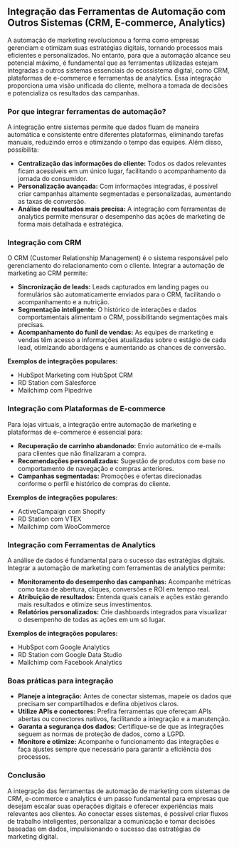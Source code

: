 ## Integração das Ferramentas de Automação com Outros Sistemas (CRM, E-commerce, Analytics)

A automação de marketing revolucionou a forma como empresas gerenciam e otimizam suas estratégias digitais, tornando processos mais eficientes e personalizados. No entanto, para que a automação alcance seu potencial máximo, é fundamental que as ferramentas utilizadas estejam integradas a outros sistemas essenciais do ecossistema digital, como CRM, plataformas de e-commerce e ferramentas de analytics. Essa integração proporciona uma visão unificada do cliente, melhora a tomada de decisões e potencializa os resultados das campanhas.

### Por que integrar ferramentas de automação?

A integração entre sistemas permite que dados fluam de maneira automática e consistente entre diferentes plataformas, eliminando tarefas manuais, reduzindo erros e otimizando o tempo das equipes. Além disso, possibilita:

- **Centralização das informações do cliente:** Todos os dados relevantes ficam acessíveis em um único lugar, facilitando o acompanhamento da jornada do consumidor.
- **Personalização avançada:** Com informações integradas, é possível criar campanhas altamente segmentadas e personalizadas, aumentando as taxas de conversão.
- **Análise de resultados mais precisa:** A integração com ferramentas de analytics permite mensurar o desempenho das ações de marketing de forma mais detalhada e estratégica.

### Integração com CRM

O CRM (Customer Relationship Management) é o sistema responsável pelo gerenciamento do relacionamento com o cliente. Integrar a automação de marketing ao CRM permite:

- **Sincronização de leads:** Leads capturados em landing pages ou formulários são automaticamente enviados para o CRM, facilitando o acompanhamento e a nutrição.
- **Segmentação inteligente:** O histórico de interações e dados comportamentais alimentam o CRM, possibilitando segmentações mais precisas.
- **Acompanhamento do funil de vendas:** As equipes de marketing e vendas têm acesso a informações atualizadas sobre o estágio de cada lead, otimizando abordagens e aumentando as chances de conversão.

**Exemplos de integrações populares:**  
- HubSpot Marketing com HubSpot CRM  
- RD Station com Salesforce  
- Mailchimp com Pipedrive

### Integração com Plataformas de E-commerce

Para lojas virtuais, a integração entre automação de marketing e plataformas de e-commerce é essencial para:

- **Recuperação de carrinho abandonado:** Envio automático de e-mails para clientes que não finalizaram a compra.
- **Recomendações personalizadas:** Sugestão de produtos com base no comportamento de navegação e compras anteriores.
- **Campanhas segmentadas:** Promoções e ofertas direcionadas conforme o perfil e histórico de compras do cliente.

**Exemplos de integrações populares:**  
- ActiveCampaign com Shopify  
- RD Station com VTEX  
- Mailchimp com WooCommerce

### Integração com Ferramentas de Analytics

A análise de dados é fundamental para o sucesso das estratégias digitais. Integrar a automação de marketing com ferramentas de analytics permite:

- **Monitoramento do desempenho das campanhas:** Acompanhe métricas como taxa de abertura, cliques, conversões e ROI em tempo real.
- **Atribuição de resultados:** Entenda quais canais e ações estão gerando mais resultados e otimize seus investimentos.
- **Relatórios personalizados:** Crie dashboards integrados para visualizar o desempenho de todas as ações em um só lugar.

**Exemplos de integrações populares:**  
- HubSpot com Google Analytics  
- RD Station com Google Data Studio  
- Mailchimp com Facebook Analytics

### Boas práticas para integração

- **Planeje a integração:** Antes de conectar sistemas, mapeie os dados que precisam ser compartilhados e defina objetivos claros.
- **Utilize APIs e conectores:** Prefira ferramentas que ofereçam APIs abertas ou conectores nativos, facilitando a integração e a manutenção.
- **Garanta a segurança dos dados:** Certifique-se de que as integrações seguem as normas de proteção de dados, como a LGPD.
- **Monitore e otimize:** Acompanhe o funcionamento das integrações e faça ajustes sempre que necessário para garantir a eficiência dos processos.

### Conclusão

A integração das ferramentas de automação de marketing com sistemas de CRM, e-commerce e analytics é um passo fundamental para empresas que desejam escalar suas operações digitais e oferecer experiências mais relevantes aos clientes. Ao conectar esses sistemas, é possível criar fluxos de trabalho inteligentes, personalizar a comunicação e tomar decisões baseadas em dados, impulsionando o sucesso das estratégias de marketing digital.